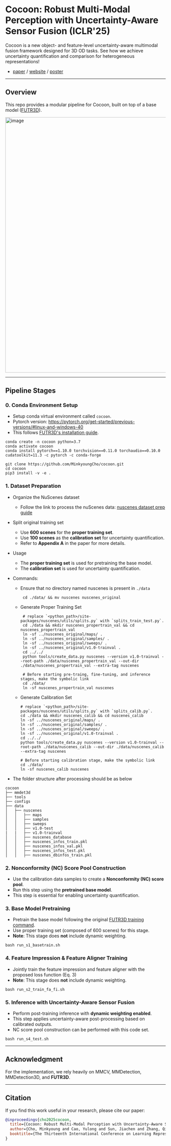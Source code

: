 # Cocoon: Robust Multi-Modal Perception with Uncertainty-Aware Sensor Fusion (ICLR'25) 

Cocoon is a new object- and feature-level uncertainty-aware multimodal fusion framework designed for 3D OD tasks. See how we achieve uncertainty quantification and comparison for heterogeneous representations!

- [paper](https://openreview.net/pdf?id=DKgAFfCs5F) / [website](https://minkyoungcho.github.io/cocoon/) / [poster](https://iclr.cc/media/PosterPDFs/ICLR%202025/30466.png)

---

## Overview

This repo provides a modular pipeline for Cocoon, built on top of a base model ([FUTR3D](https://github.com/NVlabs/FUTR3D)).

<img width="800" alt="image" src="https://github.com/user-attachments/assets/3704fd18-a187-45bd-9b55-bb26ce7b6500" />


---

## Pipeline Stages

### 0. Conda Environment Setup

- Setup conda virtual environment called `cocoon`.
- Pytorch version: https://pytorch.org/get-started/previous-versions/#linux-and-windows-40
- This follows [FUTR3D's installation guide](https://github.com/Tsinghua-MARS-Lab/futr3d#installation).
```
conda create -n cocoon python=3.7
conda activate cocoon
conda install pytorch==1.10.0 torchvision==0.11.0 torchaudio==0.10.0 cudatoolkit=11.3 -c pytorch -c conda-forge

git clone https://github.com/MinkyoungCho/cocoon.git
cd cocoon
pip3 install -v -e .
```

### 1. Dataset Preparation

- Organize the NuScenes dataset
   - Follow the link to process the nuScenes data: [nuscenes dataset prep guide](https://github.com/open-mmlab/mmdetection3d/blob/main/docs/en/advanced_guides/datasets/nuscenes.md#dataset-preparation)
     
- Split original training set 
   - Use **600 scenes** for the **proper training set**.  
   - Use **100 scenes** as the **calibration set** for uncertainty quantification.  
   - Refer to **Appendix A** in the paper for more details.
     
- Usage
   - The **proper training set** is used for pretraining the base model.
   - The **calibration set** is used for uncertainty quantification.
 
- Commands:
   - Ensure that no directory named nuscenes is present in `./data`
     ```
      cd ./data/ && mv nuscenes nuscenes_original
     ```
  - Generate Proper Training Set
     ```
      # replace `<python_path>/site-packages/nuscenes/utils/splits.py` with `splits_train_test.py`.
      cd ./data && mkdir nuscenes_propertrain_val && cd nuscenes_propertrain_val
      ln -sf ../nuscenes_original/maps/ .
      ln -sf ../nuscenes_original/samples/ .
      ln -sf ../nuscenes_original/sweeps/ .
      ln -sf ../nuscenes_original/v1.0-trainval .
      cd ../../
      python tools/create_data.py nuscenes --version v1.0-trainval --root-path ./data/nuscenes_propertrain_val --out-dir ./data/nuscenes_propertrain_val --extra-tag nuscenes
   
      # Before starting pre-traing, fine-tuning, and inference stages, make the symbolic link
      cd ./data/
      ln -sf nuscenes_propertrain_val nuscenes 
      ```

   - Generate Calibration Set
   
      ```
      # replace `<python_path>/site-packages/nuscenes/utils/splits.py` with `splits_calib.py`.
      cd ./data && mkdir nuscenes_calib && cd nuscenes_calib
      ln -sf ../nuscenes_original/maps/ .
      ln -sf ../nuscenes_original/samples/ .
      ln -sf ../nuscenes_original/sweeps/ .
      ln -sf ../nuscenes_original/v1.0-trainval .
      cd ../../
      python tools/create_data.py nuscenes --version v1.0-trainval --root-path ./data/nuscenes_calib --out-dir ./data/nuscenes_calib --extra-tag nuscenes
      
      # Before starting calibration stage, make the symbolic link
      cd ./data/
      ln -sf nuscenes_calib nuscenes 
      ```

- The folder structure after processing should be as below 

```
cocoon
├── mmdet3d
├── tools
├── configs
├── data
│   ├── nuscenes
│   │   ├── maps
│   │   ├── samples
│   │   ├── sweeps
│   │   ├── v1.0-test
|   |   ├── v1.0-trainval
│   │   ├── nuscenes_database
│   │   ├── nuscenes_infos_train.pkl
│   │   ├── nuscenes_infos_val.pkl
│   │   ├── nuscenes_infos_test.pkl
│   │   ├── nuscenes_dbinfos_train.pkl
```


### 2. Nonconformity (NC) Score Pool Construction

- Use the calibration data samples to create a **Nonconformity (NC) score pool**.
- Run this step using the **pretrained base model**.
- This step is essential for enabling uncertainty quantification.



### 3. Base Model Pretraining

- Pretrain the base model following the original [FUTR3D training command](https://github.com/Tsinghua-MARS-Lab/futr3d?tab=readme-ov-file#train).
- Use proper training set (composed of 600 scenes) for this stage.
- **Note**: This stage does **not** include dynamic weighting.


```
bash run_s1_basetrain.sh
```


### 4. Feature Impression \& Feature Aligner Training 
- Jointly train the feature impression and feature aligner with the proposed loss function (Eq. 3)
- **Note**: This stage does **not** include dynamic weighting.

```
bash run_s2_train_fa_fi.sh
```



### 5. Inference with Uncertainty-Aware Sensor Fusion 

- Perform post-training inference with **dynamic weighting enabled**.
- This step applies uncertainty-aware post-processing based on calibrated outputs.
- NC score pool construction can be performed with this code set.

```
bash run_s4_test.sh
```

---

## Acknowledgment

For the implementation, we rely heavily on MMCV, MMDetection, MMDetection3D, and **FUTR3D**. 

---

## Citation

If you find this work useful in your research, please cite our paper:

```bibtex
@inproceedings{cho2025cocoon,
  title={Cocoon: Robust Multi-Modal Perception with Uncertainty-Aware Sensor Fusion},
  author={Cho, Minkyoung and Cao, Yulong and Sun, Jiachen and Zhang, Qingzhao and Pavone, Marco and Park, Jeong Joon and Yang, Heng and Mao, Zhuoqing},
  booktitle={The Thirteenth International Conference on Learning Representations}
}
